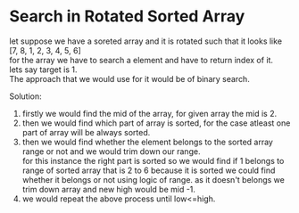 # Search in Rotated Sorted Array

let suppose we have a soreted array and it is rotated such that it looks like\
[7, 8, 1, 2, 3, 4, 5, 6]\
for the array we have to search a element and have to return index of it.\
lets say target is 1.\
The approach that we would use for it would be of binary search.

Solution:
1. firstly we would find the mid of the array, for given array the mid is 2.
2. then we would find which part of array is sorted, for the case atleast one part of array will be always sorted.
3. then we would find whether the element belongs to the sorted array range or not and we would trim down our range.\
   for this instance the right part is sorted so we would find if 1 belongs to range of sorted array that is 2 to 6 because it is sorted we could find whether it belongs or not using logic of range. as it doesn't belongs we trim down array and new high would be mid -1.
4. we would repeat the above process until low<=high.
